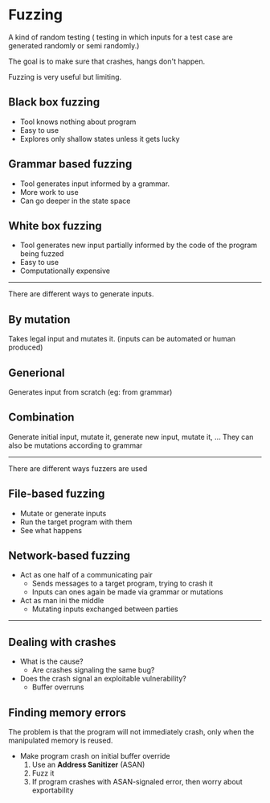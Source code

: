# Fuzzing

A kind of random testing ( testing in which inputs for a test case are generated randomly or semi randomly.)

The goal is to make sure that crashes, hangs don't happen.

Fuzzing is very useful but limiting.

## Black box fuzzing

* Tool knows nothing about program
* Easy to use
* Explores only shallow states unless it gets lucky

## Grammar based fuzzing

* Tool generates input informed by a grammar.
* More work to use
* Can go deeper in the state space

## White box fuzzing

* Tool generates new input partially informed by the code of the program being fuzzed
* Easy to use
* Computationally expensive

---

There are different ways to generate inputs.

## By mutation

Takes legal input and mutates it. (inputs can be automated or human produced)

## Generional

Generates input from scratch (eg: from grammar)

## Combination

Generate initial input, mutate it, generate new input, mutate it, ...
They can also be mutations according to grammar

---

There are different ways fuzzers are used

## File-based fuzzing

* Mutate or generate inputs
* Run the target program with them
* See what happens

## Network-based fuzzing

* Act as one half of a communicating pair
  * Sends messages to a target program, trying to crash it
  * Inputs can ones again be made via grammar or mutations
* Act as man ini the middle
  * Mutating inputs exchanged between parties

---

## Dealing with crashes

* What is the cause?
  * Are crashes signaling the same bug?
* Does the crash signal an exploitable vulnerability?
  * Buffer overruns

## Finding memory errors

The problem is that the program will not immediately crash, only when the manipulated memory is reused.

* Make program crash on initial buffer override
  1. Use an __Address Sanitizer__ (ASAN)
  2. Fuzz it
  3. If program crashes with ASAN-signaled error, then worry about exportability
